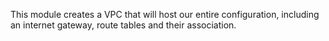 This module creates a VPC that will host our entire configuration, including an internet gateway, route tables and their association.